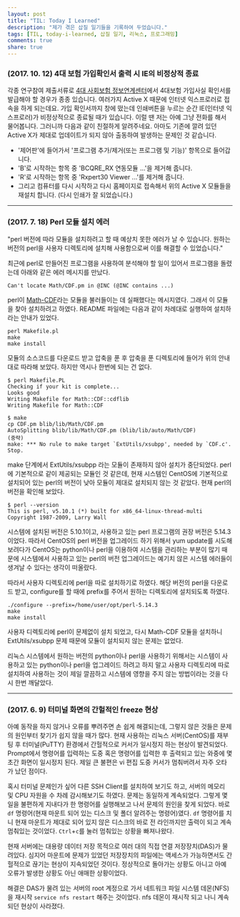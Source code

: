 ```yaml
---
layout: post
title: "TIL: Today I Learned"
description: "제가 겪은 삽질 일기들을 기록하여 두었습니다."
tags: [TIL, today-i-learned, 삽질 일기, 리눅스, 프로그래밍]
comments: true
share: true
---
```


### (2017. 10. 12) 4대 보험 가입확인서 출력 시 IE의 비정상적 종료

각종 연구참여 제출서류로 [4대 사회보험 정보연계센터](http://www.4insure.or.kr/)에서 4대보험 가입사실 확인서를 발급해야 할 경우가 종종 있습니다. 여러가지 Active X 때문에 인터넷 익스프로러로 접속을 하게 되는데요. 가입 확인서까지 창에 떴는데 인쇄버튼을 누르는 순간 IE(인터넷 익스프로러)가 비정상적으로 종료될 때가 있습니다. 이럴 땐 저는 아예 그냥 전화를 해서 물어봅니다. 그러니까 다음과 같이 친절하게 알려주네요. 아마도 기존에 깔려 있던 Active X가 제대로 업데이트가 되지 않아 출동하여 발생하는 문제인 것 같습니다.

* '제어판'에 들어가서 '프로그램 추가/제거(또는 프로그램 및 기능)' 항목으로 들어갑니다.
* 'B'로 시작하는 항목 중 'BCQRE_RX 연동모듈 ...'을 제거해 줍니다.
* 'R'로 시작하는 항목 중 'Rxpert30 Viewer ...'를 제거해 줍니다.
* 그리고 컴퓨터를 다시 시작하고 다시 홈페이지로 접속해서 위의 Active X 모듈들을 재설치 합니다. (다시 인쇄가 잘 되었습니다.)

---

### (2017. 7. 18) Perl 모듈 설치 에러

"perl 버전에 따라 모듈을 설치하려고 할 때 예상치 못한 에러가 날 수 있습니다. 원하는 버전의 perl을 사용자 디렉토리에 설치해 사용함으로써 이를 해결할 수 있었습니다."

최근에 perl로 만들어진 프로그램을 사용하여 분석해야 할 일이 있어서 프로그램을 돌렸는데 아래와 같은 에러 메시지를 만났다.

```
Can't locate Math/CDF.pm in @INC (@INC contains ...)
```

perl이 [Math-CDF](http://search.cpan.org/~callahan/Math-CDF-0.1/CDF.pm)라는 모듈을 불러들이는 데 실패했다는 메시지였다. 그래서 이 모듈을 찾아 설치하려고 하였다. README 파일에는 다음과 같이 차례대로 실행하여 설치하라는 안내가 있었다.

```
perl Makefile.pl
make
make install
```

모듈의 소스코드를 다운로드 받고 압축을 푼 후 압축을 푼 디렉토리에 들어가 위의 안내대로 따라해 보았다. 하지만 역시나 한번에 되는 건 없다.

```
$ perl Makefile.PL
Checking if your kit is complete...
Looks good
Writing Makefile for Math::CDF::cdflib
Writing Makefile for Math::CDF

$ make
cp CDF.pm blib/lib/Math/CDF.pm
AutoSplitting blib/lib/Math/CDF.pm (blib/lib/auto/Math/CDF)
(중략)
make: *** No rule to make target `ExtUtils/xsubpp', needed by `CDF.c'.  Stop.
```

make 단계에서 ExtUtils/xsubpp 라는 모듈이 존재하지 않아 설치가 중단되었다. perl에 기본적으로 같이 제공되는 모듈인 것 같은데, 현재 시스템인 CentOS에 기본적으로 설치되어 있는 perl의 버전이 낮아 모듈이 제대로 설치되지 않는 것 같았다. 현재 perl의 버전을 확인해 보았다.

```
$ perl --version
This is perl, v5.10.1 (*) built for x86_64-linux-thread-multi
Copyright 1987-2009, Larry Wall
```

시스템에 설치된 버전은 5.10.1이고, 사용하고 있는 perl 프로그램의 권장 버전은 5.14.3 이었다. 따라서 CentOS의 perl 버전을 업그레이드 하기 위해서 yum update를 시도해 보려다가 CentOS는 python이나 perl을 이용하여 시스템을 관리하는 부분이 많기 때문에 시스템에서 사용하고 있는 perl의 버전 업그레이드는 예기치 않은 시스템 에러들이 생겨날 수 있다는 생각이 떠올랐다.

따라서 사용자 디렉토리에 perl을 따로 설치하기로 하였다. 해당 버전의 perl을 다운로드 받고, configure를 할 때에 prefix를 주어서 원하는 디렉토리에 설치되도록 하였다.

```
./configure --prefix=/home/user/opt/perl-5.14.3
make
make install
```

사용자 디렉토리에 perl이 문제없이 설치 되었고, 다시 Math-CDF 모듈을 설치하니 ExtUtils/xsubpp 문제 때문에 모듈이 설치되지 않는 문제는 없었다.

리눅스 시스템에서 원하는 버전의 python이나 perl을 사용하기 위해서는 시스템이 사용하고 있는 python이나 perl을 업그레이드 하려고 하지 말고 사용자 디렉토리에 따로 설치하여 사용하는 것이 제일 깔끔하고 시스템에 영향을 주지 않는 방법이라는 것을 다시 한번 깨달았다.

---

### (2017. 6. 9) 터미널 화면의 간헐적인 freeze 현상

아예 동작을 하지 않거나 오류를 뿌려주면 손 쉽게 해결되는데, 그렇지 않은 것들은 문제의 원인부터 찾기가 쉽지 않을 때가 많다. 현재 사용하는 리눅스 서버(CentOS)를 재부팅 후 터미널(PuTTY) 환경에서 간헐적으로 커서가 일시정지 하는 현상이 발견되었다. Prompt에서 명령어를 입력하는 도중 혹은 명령어를 입력한 후 출력되고 있는 와중에 몇 초간 화면이 일시정지 된다. 제일 큰 불편은 vi 편집 도중 커서가 멈춰버려서 자주 오타가 났던 점이다.

혹시 터미널 문제인가 싶어 다른 SSH Client를 설치하여 보기도 하고, 서버의 메모리 및 CPU 자원을 수 차례 감시해보기도 하였다. 문제는 동일하게 계속되었다. 그렇게 몇 일을 불편하게 지내다가 한 명령어를 실행해보고 나서 문제의 원인을 찾게 되었다. 바로 `df` 명령어(현재 마운트 되어 있는 디스크 및 폴더 알려주는 명령어)였다. `df` 명령어를 치니 현재 마운트가 제대로 되어 있지 않은 디스크의 바로 전 라인까지만 출력이 되고 계속 멈춰있는 것이었다. `Ctrl`+`c`를 눌러 멈춰있는 상황을 빠져나왔다.

현재 서버에는 대용량 데이터 저장 목적으로 여러 대의 직접 연결 저장장치(DAS)가 물려있다. 심지어 마운트에 문제가 있었던 저장장치의 파일에는 액세스가 가능하면서도 간헐적으로 끊기는 현상이 지속되었던 것이다. 정상적으로 돌아가는 상황도 아니고 아예 오류가 발생한 상황도 아닌 애매한 상황이었다.

해결은 DAS가 물려 있는 서버의 root 계정으로 가서 네트워크 파일 시스템 데몬(NFS)을 재시작 `service nfs restart` 해주는 것이었다. nfs 데몬이 재시작 되고 나니 계속 되던 현상이 사라졌다.
